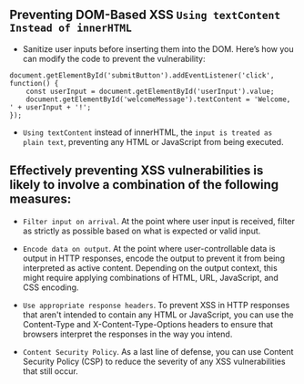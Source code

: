 ## Preventing DOM-Based XSS `Using textContent Instead of innerHTML`
- Sanitize user inputs before inserting them into the DOM. Here’s how you can modify the code to prevent the vulnerability:
```
document.getElementById('submitButton').addEventListener('click', function() {
    const userInput = document.getElementById('userInput').value;
    document.getElementById('welcomeMessage').textContent = 'Welcome, ' + userInput + '!';
});
```

- `Using textContent` instead of innerHTML, the `input is treated as plain text`, preventing any HTML or JavaScript from being executed.

## Effectively preventing XSS vulnerabilities is likely to involve a combination of the following measures:

- `Filter input on arrival`. At the point where user input is received, filter as strictly as possible based on what is expected or valid input.

- `Encode data on output`. At the point where user-controllable data is output in HTTP responses, encode the output to prevent it from being interpreted as active content. Depending on the output context, this might require applying combinations of HTML, URL, JavaScript, and CSS encoding.

- `Use appropriate response headers`. To prevent XSS in HTTP responses that aren't intended to contain any HTML or JavaScript, you can use the Content-Type and X-Content-Type-Options headers to ensure that browsers interpret the responses in the way you intend.

- `Content Security Policy`. As a last line of defense, you can use Content Security Policy (CSP) to reduce the severity of any XSS vulnerabilities that still occur.

